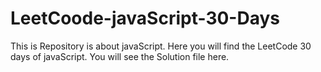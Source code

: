 # LeetCoode-javaScript-30-Days
This is Repository is about javaScript. Here you will find the LeetCode 30 days of javaScript. You will see the Solution file here.
